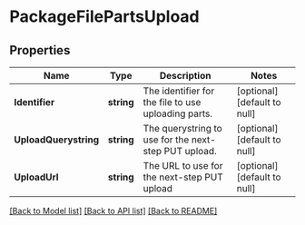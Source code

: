 # PackageFilePartsUpload

## Properties
Name | Type | Description | Notes
------------ | ------------- | ------------- | -------------
**Identifier** | **string** | The identifier for the file to use uploading parts. | [optional] [default to null]
**UploadQuerystring** | **string** | The querystring to use for the next-step PUT upload. | [optional] [default to null]
**UploadUrl** | **string** | The URL to use for the next-step PUT upload | [optional] [default to null]

[[Back to Model list]](../README.md#documentation-for-models) [[Back to API list]](../README.md#documentation-for-api-endpoints) [[Back to README]](../README.md)


